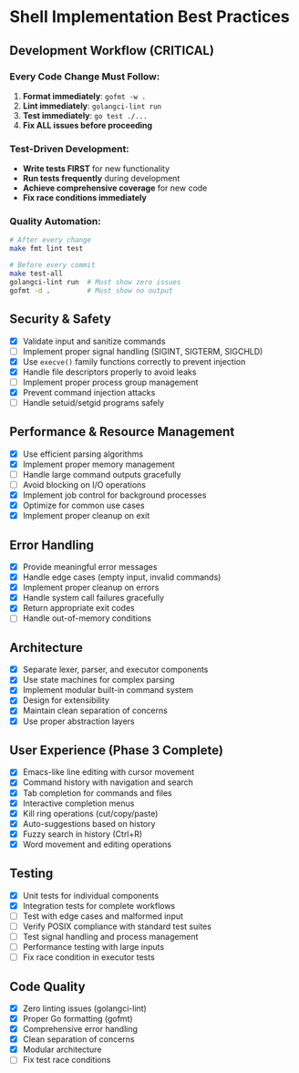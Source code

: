 # Shell Implementation Best Practices

## Development Workflow (CRITICAL)

### Every Code Change Must Follow:
1. **Format immediately**: `gofmt -w .`
2. **Lint immediately**: `golangci-lint run` 
3. **Test immediately**: `go test ./...`
4. **Fix ALL issues before proceeding**

### Test-Driven Development:
- **Write tests FIRST** for new functionality
- **Run tests frequently** during development
- **Achieve comprehensive coverage** for new code
- **Fix race conditions immediately**

### Quality Automation:
```bash
# After every change
make fmt lint test

# Before every commit  
make test-all
golangci-lint run  # Must show zero issues
gofmt -d .         # Must show no output
```

## Security & Safety
- [x] Validate input and sanitize commands
- [ ] Implement proper signal handling (SIGINT, SIGTERM, SIGCHLD)
- [x] Use `execve()` family functions correctly to prevent injection
- [x] Handle file descriptors properly to avoid leaks
- [ ] Implement proper process group management
- [x] Prevent command injection attacks
- [ ] Handle setuid/setgid programs safely

## Performance & Resource Management
- [x] Use efficient parsing algorithms
- [x] Implement proper memory management
- [ ] Handle large command outputs gracefully
- [ ] Avoid blocking on I/O operations
- [x] Implement job control for background processes
- [x] Optimize for common use cases
- [x] Implement proper cleanup on exit

## Error Handling
- [x] Provide meaningful error messages
- [x] Handle edge cases (empty input, invalid commands)
- [x] Implement proper cleanup on errors
- [x] Handle system call failures gracefully
- [x] Return appropriate exit codes
- [ ] Handle out-of-memory conditions

## Architecture
- [x] Separate lexer, parser, and executor components
- [x] Use state machines for complex parsing
- [x] Implement modular built-in command system
- [x] Design for extensibility
- [x] Maintain clean separation of concerns
- [x] Use proper abstraction layers

## User Experience (Phase 3 Complete)
- [x] Emacs-like line editing with cursor movement
- [x] Command history with navigation and search
- [x] Tab completion for commands and files
- [x] Interactive completion menus
- [x] Kill ring operations (cut/copy/paste)
- [x] Auto-suggestions based on history
- [x] Fuzzy search in history (Ctrl+R)
- [x] Word movement and editing operations

## Testing
- [x] Unit tests for individual components
- [x] Integration tests for complete workflows
- [ ] Test with edge cases and malformed input
- [ ] Verify POSIX compliance with standard test suites
- [ ] Test signal handling and process management
- [ ] Performance testing with large inputs
- [ ] Fix race condition in executor tests

## Code Quality
- [x] Zero linting issues (golangci-lint)
- [x] Proper Go formatting (gofmt)
- [x] Comprehensive error handling
- [x] Clean separation of concerns
- [x] Modular architecture
- [ ] Fix test race conditions

